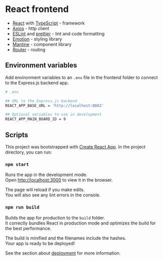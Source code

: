 # React frontend

- [React](https://reactjs.org/) with [TypeScript](https://www.typescriptlang.org/) - framework
- [Axios](https://github.com/axios/axios) - http client
- [ESLint](https://eslint.org/) and [prettier](https://prettier.io/) - lint and code formatting
- [Emotion](https://emotion.sh/) - styling library
- [Mantine](https://mantine.dev/) - component library
- [Router](https://reactrouter.com/) - routing

## Environment variables

Add environment variables to an `.env` file in the frontend folder to connect to the Express.js backend app.

```sh
# .env

## URL to the Express.js backend
REACT_APP_BASE_URL = 'http://localhost:8082'

## Optional variables to use in development
REACT_APP_MAIN_BOARD_ID = 9
```

## Scripts

This project was bootstrapped with [Create React App](https://github.com/facebook/create-react-app). In the project directory, you can run:

### `npm start`

Runs the app in the development mode.\
Open [http://localhost:3000](http://localhost:3000) to view it in the browser.

The page will reload if you make edits.\
You will also see any lint errors in the console.

### `npm run build`

Builds the app for production to the `build` folder.\
It correctly bundles React in production mode and optimizes the build for the best performance.

The build is minified and the filenames include the hashes.\
Your app is ready to be deployed!

See the section about [deployment](https://facebook.github.io/create-react-app/docs/deployment) for more information.
